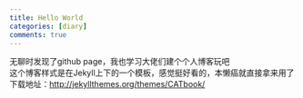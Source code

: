 ```yaml
---
title: Hello World
categories: [diary]
comments: true
---
```


无聊时发现了github page，我也学习大佬们建个个人博客玩吧  
这个博客样式是在Jekyll上下的一个模板，感觉挺好看的，本懒癌就直接拿来用了  
下载地址：<http://jekyllthemes.org/themes/CATbook/>